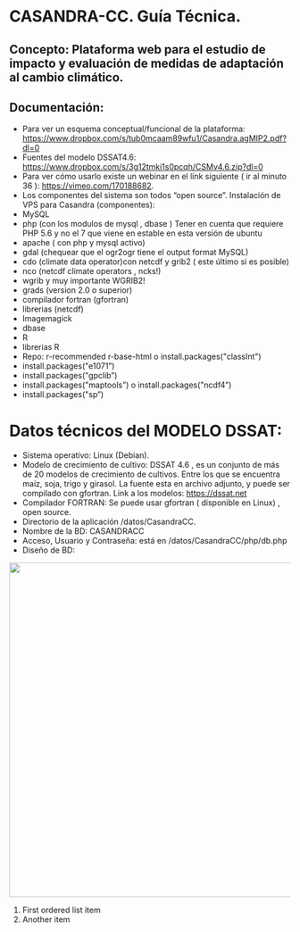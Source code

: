 # CASANDRA-CC. Guía Técnica.

## Concepto: Plataforma web para el estudio de impacto y evaluación de medidas de adaptación al cambio climático.

## Documentación:


* Para ver un esquema conceptual/funcional de la plataforma: https://www.dropbox.com/s/tub0mcaam89wfu1/Casandra.agMIP2.pdf?dl=0
* Fuentes del modelo DSSAT4.6: https://www.dropbox.com/s/3g12tmki1s0pcqh/CSMv4.6.zip?dl=0
* Para ver cómo usarlo existe un webinar en el link siguiente ( ir al minuto 36 ): https://vimeo.com/170188682.
* Los componentes del sistema son todos “open source”. Instalación de VPS para Casandra (componentes):
* MySQL
* php (con los modulos de mysql , dbase ) Tener en cuenta que requiere PHP
5.6 y no el 7 que viene en estable en esta versión de ubuntu
* apache ( con php y mysql activo)
* gdal (chequear que el ogr2ogr tiene el output format MySQL)
* cdo (climate data operator)con netcdf y grib2 ( este último si es posible)
* nco (netcdf climate operators , ncks!)
* wgrib y muy importante WGRIB2!
* grads (version 2.0 o superior)
* compilador fortran (gfortran)
* librerias (netcdf)
* Imagemagick
* dbase 
* R
* librerias R
* Repo: r-recommended r-base-html o install.packages("classInt")
* install.packages("e1071”)
* install.packages("gpclib”)
* install.packages("maptools”) o install.packages("ncdf4”)
* install.packages("sp”)

   
# Datos técnicos del MODELO DSSAT:
* Sistema operativo: Linux (Debian).
* Modelo de crecimiento de cultivo: DSSAT 4.6 , es un conjunto de más de 20 modelos de crecimiento de cultivos. Entre los que se encuentra maíz, soja, trigo y girasol. La fuente esta en archivo adjunto, y puede ser compilado con gfortran. Link a los modelos:
https://dssat.net
* Compilador FORTRAN: Se puede usar gfortran ( disponible en Linux) , open source.
* Directorio de la aplicación /datos/CasandraCC.
* Nombre de la BD: CASANDRACC
* Acceso, Usuario y Contraseña: está en /datos/CasandraCC/php/db.php
* Diseño de BD:

<p align="center">
  <img src="imgagenes/DB.png" width="600"/>
</p>

1. First ordered list item
  1. Another item
